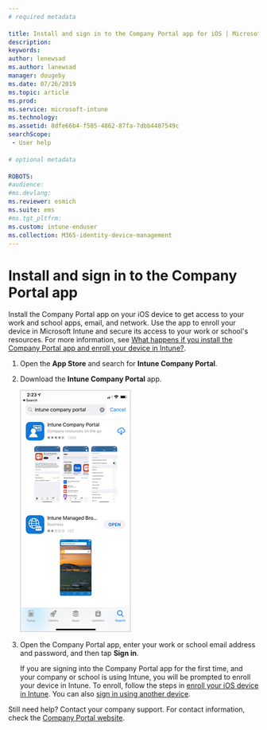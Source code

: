 ```yaml
---
# required metadata

title: Install and sign in to the Company Portal app for iOS | Microsoft Docs
description:
keywords:
author: lenewsad
ms.author: lanewsad
manager: dougeby
ms.date: 07/26/2019
ms.topic: article
ms.prod:
ms.service: microsoft-intune
ms.technology:
ms.assetid: 8dfe66b4-f585-4862-87fa-7dbb4487549c
searchScope:
 - User help

# optional metadata

ROBOTS:  
#audience:
#ms.devlang:
ms.reviewer: esmich
ms.suite: ems
#ms.tgt_pltfrm:
ms.custom: intune-enduser
ms.collection: M365-identity-device-management
---
```



# Install and sign in to the Company Portal app

Install the Company Portal app on your iOS device to get access to your work and school apps, email, and network. Use the app to enroll your device in Microsoft Intune and secure its access to your work or school's resources. For more information, see [What happens if you install the Company Portal app and enroll your device in Intune?](what-happens-if-you-install-the-company-portal-app-and-enroll-your-device-in-intune-ios.md).

1. Open the **App Store** and search for **Intune Company Portal**.

2. Download the **Intune Company Portal** app.

    ![Screenshot of how the Intune Company Portal app appears in the App Store.](./media/cp-ios-redesign-after-1904.PNG)  

3. Open the Company Portal app, enter your work or school email address and password, and then tap **Sign in**.

    If you are signing into the Company Portal app for the first time, and your company or school is using Intune, you will be prompted to enroll your device in Intune. To enroll, follow the steps in [enroll your iOS device in Intune](enroll-your-device-in-intune-ios.md). You can also [sign in using another device](https://docs.microsoft.com/intune-user-help/sign-in-to-the-company-portal#sign-in-from-another-device).

Still need help? Contact your company support. For contact information, check the [Company Portal website](https://go.microsoft.com/fwlink/?linkid=2010980).

